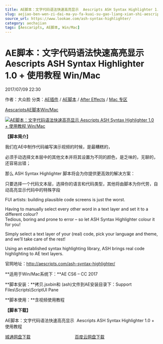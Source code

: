 ```yaml
---
title: AE脚本：文字代码语法快速高亮显示  Aescripts ASH Syntax Highlighter 1.0 + 使用教程 Win/Mac
slug: aejiao-ben-wen-zi-dai-ma-yu-fa-kuai-su-gao-liang-xian-shi-aescripts-ash-syntax-highlighter-1-0-shi-yong-jiao-cheng-win-mac
source_url: https://www.lookae.com/ash-syntax-highlighter/
category: aechajian
tags: [Aescaripts, AE脚本, Win/Mac]
---
```

# AE脚本：文字代码语法快速高亮显示 Aescripts ASH Syntax Highlighter 1.0 + 使用教程 Win/Mac

2017/07/09 22:30

作者：大众脸
分类：[AE插件](https://www.lookae.com/after-effects/aechajian/) / [AE脚本](https://www.lookae.com/after-effects/aescripts/) / [After Effects](https://www.lookae.com/after-effects/) / [Mac 专区](https://www.lookae.com/mac-osx/)

[Aescaripts](https://www.lookae.com/tag/aescaripts/)[AE脚本](https://www.lookae.com/tag/ae%e8%84%9a%e6%9c%ac/)[Win/Mac](https://www.lookae.com/tag/winmac/)

[![AE脚本：文字代码语法快速高亮显示  Aescripts ASH Syntax Highlighter 1.0 + 使用教程 Win/Mac](https://www.lookae.com/wp-content/uploads/2017/07/ASH-Syntax-Highlighter.jpg "AE脚本：文字代码语法快速高亮显示  Aescripts ASH Syntax Highlighter 1.0 + 使用教程 Win/Mac-LookAE.com")](https://www.lookae.com/wp-content/uploads/2017/07/ASH-Syntax-Highlighter.jpg)

**【脚本简介】**

我们在AE中制作代码编写演示视频的时候，是最糟糕的，

必须手动选择文本层中的其他文本并将其设置为不同的颜色，是乏味的，无聊的，还容易出错；

那么 ASH Syntax Highlighter 脚本将会为你提供更高效的解决方案：

只要选择一个代码文本层，选择你的语言和代码类型，其他将由脚本为你代劳，自动高亮显示代码中的特殊字段

FUI artists: building plausible code screens is just the worst.

Having to manually select every other word in a text layer and set it to a different colour?  
Tedious, boring and prone to error – so let ASH Syntax Highlighter colour it for you!

Simply select a text layer of your (real) code, pick your language and theme, and we’ll take care of the rest!

Using an established syntax highlighting library, ASH brings real code highlighting to AE text layers.

官网地址：http://aescripts.com/ash-syntax-highlighter/

**适用于Win/Mac系统下：**AE CS6 – CC 2017

**脚本安装：**拷贝.jsxbin和 (ash)文件到AE安装目录下：Support Files\Scripts\ScriptUI Pane

**脚本使用：**含视频使用教程

**【脚本下载】**

AE脚本：文字代码语法快速高亮显示  Aescripts ASH Syntax Highlighter 1.0 + 使用教程

[城通网盘下载](https://www.pipipan.com/fs/680462-210854169)                                     [百度云网盘下载](https://pan.baidu.com/s/1c2D1C7A)
